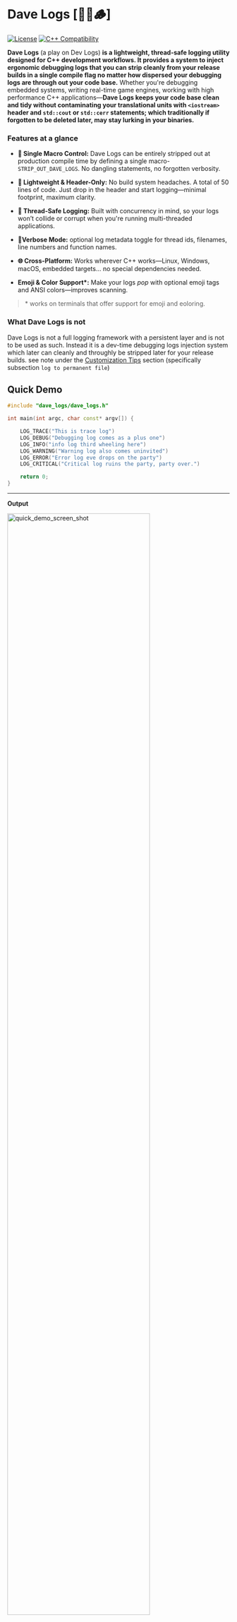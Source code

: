 <!--
Dave Logs  
Copyright (c) 2025 Seid Eshetu.

Licensed under the Apache License, Version 2.0 (the "License"). You may not use this file
except in compliance with the License. You may obtain a copy of the License at:

    http://www.apache.org/licenses/LICENSE-2.0

This software is the product of significant time, expertise, and effort invested in its
development, testing, and documentation. While every reasonable measure has been taken to 
ensure its reliability and functionality, it is provided on an "as is" basis, without 
warranty of any kind—express or implied—including, but not limited to, warranties of 
merchantability, fitness for a particular purpose, or non-infringement.

In no event shall the authors or copyright
holders be liable for any claim, damages, or other liability—whether in an action of
contract, tort, or otherwise—arising from, out of, or in connection with the software or
the use or other dealings in the software.
-->


# Dave Logs [🧔‍♂️🪵]
[![License](https://img.shields.io/badge/License-Apache_2.0-blue.svg)](https://opensource.org/licenses/Apache-2.0)
[![C++ Compatibility](https://img.shields.io/badge/C%2B%2B-11/14/17/20/23%20Compatible-blue?logo=c%2B%2B&logoColor=white)](https://en.cppreference.com/)

**Dave Logs** (a play on Dev Logs) **is a lightweight, thread-safe logging utility designed for C++ development workflows.  It provides a system to inject ergonomic debugging logs that you can strip cleanly from your release builds in a single compile flag no matter how dispersed your debugging logs are through out your code base.** Whether you're debugging embedded systems, writing real-time game engines, working with high performance C++ applications—**Dave Logs keeps your code base clean and tidy without contaminating your translational units with `<iostream>` header and `std::cout` or `std::cerr` statements; which traditionally if forgotten to be deleted later, may stay lurking in your binaries.**

### Features at a glance

- **🎯 Single Macro Control:** Dave Logs can be entirely stripped out at production compile time by defining a single macro-`STRIP_OUT_DAVE_LOGS`. No dangling statements, no forgotten verbosity.
- **🧠 Lightweight & Header-Only:** No build system headaches. A total of 50 lines of code. Just drop in the header and start logging—minimal footprint, maximum clarity.
- **🧵 Thread-Safe Logging:** Built with concurrency in mind, so your logs won’t collide or corrupt when you're running multi-threaded applications.

- **📜Verbose Mode:** optional log metadata toggle for thread ids, filenames, line numbers and function names.

- **🌐 Cross-Platform:** Works wherever C++ works—Linux, Windows, macOS, embedded targets... no special dependencies needed.
- **Emoji & Color Support\*:** Make your logs _pop_ with optional emoji tags and ANSI colors—improves scanning.

> \* works on terminals that offer support for emoji and eoloring.

### What Dave Logs is not
Dave Logs is not a full logging framework with a persistent layer and is not to be used as such. Instead it is a dev-time debugging logs injection system which later can cleanly and throughly be stripped later for your release builds. see note under the [Customization Tips](#customization-tips) section (specifically subsection `log to permanent file`)

## Quick Demo
```cpp
#include "dave_logs/dave_logs.h"

int main(int argc, char const* argv[]) {

	LOG_TRACE("This is trace log")
	LOG_DEBUG("Debugging log comes as a plus one")
	LOG_INFO("info log third wheeling here")
	LOG_WARNING("Warning log also comes uninvited")
	LOG_ERROR("Error log eve drops on the party")
	LOG_CRITICAL("Critical log ruins the party, party over.")

	return 0;
}
```
***
**Output**


<!-- ![quick_demo_screen_shot](assets/basic_demo_screenshot.png) -->
<img src="./assets/basic_demo_screenshot.png" alt="quick_demo_screen_shot" width="80%">

***

**Verbose Mode Output**-Adds thread id, source code filename, line number and function name metadata.

<!-- ![basic_demo_verbose_screenshot](assets/basic_demo_verbose_screenshot.png) -->
<img src="./assets/basic_demo_verbose_screenshot.png" alt="basic_demo_verbose_screenshot" width="80%">


## Quick Demo-2 (realistic-ish)

The following is not an actual program but a demonstration of how to inject Dave Logs in your application.
```cpp
#include "dave_logs/dave_logs.h"

class ControlBoard {
  public:
	ControlBoard(int b) {
		LOG_TRACE("Constructor called with b = " << b << ", at = " << this);
		if (b < 0)
			throw std::invalid_argument("Negative value not allowed");
        
		/* elapsed_time.start() */
	}

	void setup_config() {
		LOG_DEBUG("Loading configuration files...")

	}

	void connect_to_database() {
		LOG_INFO("Attempting to connect to the database...")


		LOG_WARNING("Connection took longer than expected, retrying...")
	}

	void start_server() {
		LOG_ERROR("Failed to bind to port 8080. Is it already in use?")

		if (/* elapsed_time.get() > */ 30) {
			LOG_CRITICAL("Unable to start server. Exiting application.")
		}
	}

	~ControlBoard() {
		LOG_TRACE("Destructor called for object at " << this)
	}
};

int main(int argc, char const* argv[]) {

	try {
		ControlBoard control_board_one(-1);
	} catch (std::exception& e) {
		LOG_CRITICAL(e.what()) // you may optionally opt to log this permanently.
	}

	ControlBoard ctrl_board_one(5);

	ctrl_board_one.setup_config();
	ctrl_board_one.connect_to_database();
	ctrl_board_one.start_server();

	return 0;
}
```
***
**Output**

![quick_demo_screen_shot](assets/quick_demo_screenshot.png)

***

In both of the demos above, the main takeaway is not the color and emoji embellished outputs—rather the log hygiene and functionality baked into Dave logs design. 

These logs are:
- 🔒 **Thread-safe by default** – ensuring reliability across concurrent environments
- 🧹 **Fully removable in release builds** via the `STRIP_OUT_DAVE_LOGS` definition
- 🪛 **Ergonomically injectable** – designed for seamless inclusion in any C++ codebase without friction or invasive changes
- 💡 **Intentionally integrated to prioritize code maintainability, not cosmetic appeal**

This makes Dave logs an intentional and scalable debugging aid, not just a splash of terminal flair.

## Jump to Section

**[Release History](#release-history) | [Compatibility Overview](#compatibility-overview) | [Installation & Integration](#installation--integration) | [Usage Guide & APIs](#usage-guide--apis)**


**[Enabling Verbose Mode](#enabling-verbose-mode) | [Striping Logs for Production](#striping-logs-for-production) | [Author's Footnotes](#authors-footnotes) | [Customization Tips](#customization-tips)**

**[Build Notes for Demo Executables](#build-notes-for-demo-executables) | [Contributing](#🤝-contributing) | [License](#license) | [Author](#author)** <!-- |  [Change Log](#change-log)  -->


## Release History
* Dave Logs V1.0.0 August 5, 2025. (First Release)

## Compatibility Overview

Dave Logs is built to integrate effortlessly across modern C++ projects, with broad compatibility across tooling and platforms. It uses standard C++ headers and avoids any OS-specific APIs—making it highly portable and easy to embed across diverse environments.

| Category            | Support Details                                                                 |
|---------------------|----------------------------------------------------------------------------------|
| 🧠 C++ Standards     | C++11, C++14, C++17, C++20, C++23                                                |
| 💻 Operating Systems | 🐧 Linux, 🪟 Windows, 🍎macOS , BSD variants, Remote shells (SSH), Embedded OS*   |
| 🔧 Architectures     | x86_64, ARM (32-bit/64-bit), RISC-V, and other platforms supporting std::mutex  |
|

> \*Embedded OS compatibility assumes availability of `std::mutex` and basic terminal output capabilities.  
> For extremely resource-constrained platforms, consider customizing the internal macros to use lightweight alternatives as outlined in the [Customization Tips](#customization-tips) section.

## Installation & Integration
Dave Logs is a near header-only utility with minimal setup and zero dependencies. **There is nothing to be built. Just follow the follwing 5 steps** to drop it into your project and start logging.

**Step 1:** Clone/Download Dave Logs 
```bash
git clone https://github.com/binarystacker/Dave_Logs.git
```
**Step 2:** Copy the directory src/dave_logs from the cloned repository
```
src
 └── dave_logs		# directory to be copied to your project
	  ├── dave_logs.cpp	
	  └── dave_logs.h        
```
Copy the entire `dave_logs/` directory to your preferred location inside your project.

**Step 3:** Include `dave_logs/dave_logs.h` in any translational unit. 

```cpp
#include dave_logs/dave_logs.h
```
This header may be included as many times in various translational units as needed with no extra configuration or special arrangement.

**Step 4:** Inject Dave Logs in lines you desire 

```cpp
LOG_INFO("Informational message");
```
Check [APIs & Usage Guide](#apis--usage-guide) for more patterns how to compose log messages.

**Step-5** Link against `dave_logs.cpp`

Make sure your build system (CMake, Makefile, or IDE project settings) compiles and links `dave_logs.cpp` alongside your own code.

**Additional Options** 
- Define `VERBOSE` to enable verbose mode logging. Check more details in [Enabling Verbose Mode ](#enabling-verbose-mode) section.
- Define `STRIP_OUT_DAVE_LOGS` to strip logs during production. Check more details in [Striping Logs for Production](#striping-logs-for-production) section.


<!-- Technically speaking you could build Dave Logs as a static or dynamic library and link your projects to it but you don't wanna do that. The whole point of Dave Logs is to be used as a dev time tool not integral part of your software


plus keeping it this way you could easily customize colors
customize change up / delete emojis by editing dave_logs.h file instead of being stuck with a binary

 -->

## Usage Guide & APIs

Available log apis: 6 readily available apis plus 1 custom logging api.

```cpp
// Readily available macro apis
LOG_TRACE("some trace log")
LOG_DEBUG("some debugging log")
LOG_INFO("some info log")
LOG_WARNING("some warning log")
LOG_ERROR("some error log")
LOG_CRITICAL("some critical log.")

// Custom logging api
// LOG(color, level, your-log-composition)
LOG(BLUE, "MyTag", "Custom styled log");
```
for the custom logging api color argument is one of the readily available color definitions that ship with the standard distribution: **BLACK, RED, DARK_GREEN, ORANGE, BLUE, PURPLE, LIGHT_BLUE, WHITE and GREEN**

**log composition:** Zero or more number of arguments may be passed to the macro. Use `<<` to stream multiple values in one macro.

```cpp
// log composition
LOG_TRACE("Constructor called with b = " << b << ", at = " << this)
```
see [Quick Demo-2](#quick-demo-2-realistic-ish) above for demonstration

**No need to end with semicolon:** It is not mandatory to end the macro calls with ;. (Doing so will not cause havoc but still don't do it. Why? when logs are stripped out at release build you will be left with a free standing semicolon ... even if that by itself is harmless just don't do it)

**Loggable data types:** Dave logs internally uses standard library `std::cout` to log to terminal. Hence any data type loggable with `std::cout` works here. (string types, number types, booleans etc...)

**Log line coloring:** compatible with **Linux/macOS Terminal**, **Windows Terminal / PowerShell**, **SSH / Remote shells**. More in [Customization Tips](#customization-tips) section on how to turn off coloring.

By default Dave Logs ships with the following color theme
- TRACE logs print in BLUE color
- ERROR and CRITICAL logs print in RED color
- DEBUG logs print PURPLE color
- INFO logs print GREEN color
- WARNING logs print ORANGE or yellow color

You may customize these theme and expand your color pallet as explained in the [Customization Tips](#customization-tips) section. Although I must say doing so is just cosmetic over engineering and does not contribute a tangible value to the core functionality of Dave Logs. The option is just included for completeness and open ended optionality for use at users discretion.

## Enabling Verbose Mode

Verbose may be activated for logs by defining `VERBOSE`

**By default Verbose mode is off.**

Verbose mode enables printing detailed logs including: Thread ID, Source filename, line number & function name. click <a href="assets/basic_demo_verbose_screenshot.png" target="_blank">here </a> for visual demo of how a verbose mode output looks like. 

Check the [Customization Tips](#customization-tips) section on how to customize information enabled in verbose mode.


**Enabling Verbose Mode Globally**

You may define `VERBOSE` in the file `dave_logs.h`

```cpp
//file: dave_logs.h
#pragma once

#define VERBOSE	//> define VERBOSE here

#ifndef STRIP_OUT_DAVE_LOGS

// Rest of dave_logs.h content

```

One more ("less productive") way to define `VERBOSE` is to pass it as a flag to your compiler via your build system. (one example for cmake is to include the line either ***add_compile_options(-DFLAG)*** or ***add_definitions(-DVERBOSE)*** in your cmake script or define `VERBOSE` when running CMake via the command => ***cmake -DCMAKE_CXX_FLAGS="-DVERBOSE" ..)***. 

Although the second way technically works i have labeled it as **less productive** because this necessitates the rebuild of all unchanged translational units every time you want to switch back and forth to verbose and non verbose mode


**Enabling Verbose Mode for a Specific Translation Unit**

You may define `VERBOSE` just before the line `#include "dave_logs/dave_logs.h"` in your particular translation unit.
```cpp
//file: dave_logs.h
//---
#define VERBOSE
#include "dave_logs/dave_logs.h"

//--- Rest of your translation unit content

```
## Striping Logs for Production

When it’s time to compile for release, remove all Dave Logs by defining `STRIP_OUT_DAVE_LOGS`.

```cpp
//file: dave_logs.h

#pragma once

#define STRIP_OUT_DAVE_LOGS //> define STRIP_OUT_DAVE_LOGS here

#ifndef STRIP_OUT_DAVE_LOGS

//--- Rest of dave_logs.h content

```
You could also go ahead and directly pass the flag `STRIP_OUT_DAVE_LOGS` to your compiler via your build system to achieve the same.

NOTE: Under the hood Dave Logs achieves stripping out logic via native preprocessor directives. I.e. Dave Logs are not physically removed from your source files ... they are just guaranteed not to end up in your binaries.  If it is needed to physically remove these lines you may use extra command line utilities such as grep to physically remove lines that begin with "LOG_" and end with ")"

## Interaction of `STRIP_OUT_DAVE_LOGS` and `VERBOSE`

In the case both `STRIP_OUT_DAVE_LOGS` and `VERBOSE` are defined `STRIP_OUT_DAVE_LOGS` overrides `VERBOSE`. I.e. if `STRIP_OUT_DAVE_LOGS` is defined `VERBOSE` has no effect and all logs are stripped out.

## Author's Footnotes

Like it or not `std::cout` logs are an integral part of developing your software. They are your only window to take a sneak peak at what the code you wrote is doing under the hood and the only channel your software communicates back to you what its doing in a human readable form. They're helpful in chasing down that persistent bug or which execution path is your code taking. But before you know it these logs are untraceably everywhere so much so that cleaning them up one by one later is a nightmare, even if you have done so there is always some feeling that you are not too sure that you haven't left a couple out there. Forgotten `std::cout` calls, cerr bombs, and deep diagnostic trails can become costly residues in production binaries. 

Dave Logs steps in with a clean and pragmatic logging solution: structured expressive macros, zero runtime impact in release builds, thread safety you don’t have to think twice about and it doesn’t ask you to remember logging hygiene.

### Why Dave Logs?
In the authors view; working on a C++ codebase with out Dave Logs (or at least not implementing a work flow which is in features similar to Dave Logs), is no short equivalent to going ahead and changing the dirty oil in your car with no rubber gloves on. You could go ahead and do it thinking you could just wash it off later when your done but IT IS MESSY and your hands will never be as clean as if you had worn gloves on. Dave Logs hands you not just a glove but a full blown head to toe PPE.

### Architecture Summary
The entire code base of Dave Logs is a total of 50 lines (counting line breaks as originally authored by the author and not counting empty/comment lines). Of these 50 lines 46 live in dave_logs.h header file and the remaining 4 in dave_logs.cpp file. So technically speaking Dave Logs is not a header only library.

A close look at the Dave Log's code base reveals that Dave Logs achieves what its set out to do by first "thread safing" the standard output std::cout using std::mutex then adds a bit of line coloring and emoji sprinkle and finally wrapping this via pragmatically structured macros for ergonomic logging and easy striping later when they are no longer needed.

It is entirely built using resources found in the preprocessor and standard C++ library.  No other magic no other dependency.

### Library Naming

This section is to clear up the half obvious and half not so obvious naming. This is your confirmation that yes indeed the name Dave Logs is a pun for dev. logs and no Dave is not a lumberjack and he doesn't have any thing to do with wooden logs.

### Subsequent works
[to be announced]

## Customization Tips
You may edit the `src/dave_logs/dave_logs.h` file to customize the standard distribution as needed in the following ways.

**Color customization:** you may rearrange the default colors assigned to log levels as needed

**Color pallet expansion:** The standard distribution of Dave Logs ships with predefined macros for 4-bit ANSI Color Codes. You may expand this color pallet by defining your own custom colors using 

1. 256-Color ANSI Escape Codes as
```cpp
// Foreground (text) color
\033[38;5;<n>m

// Background color
\033[48;5;<n>m
```
Replace \<n\> with a number from 0 to 255. Example: `#define BRIGHT_RED \033[38;5;196m` // gives you bright red text

2. True-Color (24-bit RGB) ANSI Escape Codes
```cpp
// Foreground (text) color
\033[38;2;<r>;<g>;<b>m

// Background color
\033[48;2;<r>;<g>;<b>m
```
Replace \<r\>, \<g\>, \<b\> with values from 0 to 255. Example: `#define HOT_PINK \033[38;2;255;105;180m` // gives you hot pink text

**Verbose mode detail customization:** You may opt to print less info in verbose mode by selectively commenting out the specific detail you want to turn off in the `#ifdef VERBOSE` section of `dave_logs.h`.
The following example comments out the Thread ID printing line which will turn off thread id printing in verbose mode. Similarly you may comment out the file and or function printing line to turn them off in verbose mode.
```cpp
// file: dave_logs.h
//---
#ifdef VERBOSE
		#define LOG(color, level, ...)                                   \
			out_mutex.lock();                                            \
			std::cout << color << level << __VA_ARGS__ << RESET << '\n'  \
					  /*<< "[Thread-" << std::this_thread::get_id() << "]" \*/
					  << "[ file: " << __FILE__ << ":" << __LINE__       \
					  << " | function: " << __func__ << " ]\n"           \
					  << std::endl;                                      \
			out_mutex.unlock();

	#else
//---
```
In contrast to you may also add any other meta data say like time stamps via std::chrono for logs. Although as I said earlier the moment we are doing that we are entering the over engineering territory unless the user has found it absolutely necessary and vital to his specific use case.

**Emoji Deletion**: in the case your terminal doesn't support emojis you may opt to surgically remove them from the convenience macro wrappers section of `dave_logs.h` as follows
```cpp
// file: dave_logs.h
//---
	#define LOG_TRACE(...) LOG(LIGHT_BLUE, "[TRACE]: ", __VA_ARGS__)
	#define LOG_DEBUG(...) LOG(PURPLE, "[DEBUG]: ", __VA_ARGS__)
	#define LOG_INFO(...) LOG(GREEN, "[INFO]: ", __VA_ARGS__)
	#define LOG_WARNING(...) LOG(ORANGE, "[WARNING]: ", __VA_ARGS__)
	#define LOG_ERROR(...) LOG(RED, "[ERROR]: ", __VA_ARGS__)
	#define LOG_CRITICAL(...) LOG(RED, "[CRITICAL]: ", __VA_ARGS__)
//---
```
**Turning off colored logs** Similarly in cases where your terminal doesn't support ANSI color sequences; you may also disable log coloring by commenting out what the color definitions expand to as follows
```cpp
// file: dave_logs.h
//---
	#define RESET /*"\033[0m"*/
	#define BLACK /*"\033[30m"*/
	#define RED /*"\033[31m"*/
	#define DARK_GREEN /*"\033[32m"*/
	#define ORANGE /*"\033[33m"*/
	#define BLUE /*"\033[34m"*/
	#define PURPLE /*"\033[35m"*/
	#define LIGHT_BLUE /*"\033[36m"*/
	#define WHITE /*"\033[37m"*/
	#define GREEN /*"\033[38m"*/
	#define COLORLESS
//---
```

**log to permanent file** You can technically replace std::cout with an std::fstream object and turn Dave Logs to a some how "low budget permanent logging system" but this contradicts with the intended design of Dave Logs being a development time tool and console out put just suffices to achieve that. Plus there are a whole range of persistent logging system libraries (Boost, spdlog, log4cpp etc...) with more robustness and customizability than a "moded" Dave Logs.

<!-- ## More Usage Patterns, Customizations and  Code Templates -->

## Build Notes for Demo Executables

It has been made clear that Dave Logs does not need to be pre built to be used yet it ships with a couple of demo source codes under the `demos` directory. These may be built using the cmake script distributed in this repo.

## 🤝 Contributing
Dave Logs welcomes contributions from fellow developers who care about performance, clarity, and clean code base. Whether you’re fixing typos, optimizing macros, or improving build scripts your help is welcome.

**Ways to Contribute**
-  More usage patterns and examples
-  Help with documentation—tutorials, explanations, or better README vibes
-  Report bugs or edge cases
-  Propose new features

**Contribution Guidelines**

1. Fork the repo and create your branch:

```bash
git checkout -b feature/your-idea
```
2. Make your changes; when you do so stick with the capitalization choice of the original code base. snake_case for variables and function names, PascalCase for class and enum names, ALL_CAPS for constants.
3. Submit a pull request with a clear description of what you added or fixed.

## License
Dave Logs is distributed under the permissive, and developer-friendly Apache 2.0 license — free for personal, academic, and commercial use in compliance with the license.

## Author
Dave Logs is written by a solo developer with a passion for efficient systems design, performance engineering, and clean code base.  

**👤Contact:**
	
Seid Eshetu
- Email: emailbinarystacker@gmail.com
- Telegram: [t.me/sironcler](t.me/binarystacker)
- Zoom: emailbinarystacker@gmail.com